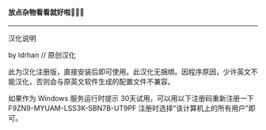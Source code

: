 #### 放点杂物看看就好啦🤣🤣🤣
----------
汉化说明

by ldrhan //  原创汉化

此为汉化注册版，直接安装后即可使用。此汉化无捆绑。因程序原因，少许英文不能汉化，否则会与原英文软件生成的配置文件不兼容。

如果作为 Windows 服务运行时提示 30天试用，可以用以下注册码重新注册一下 F9ZN9-MYUAM-LSS3K-SBN7B-UT9PF 注册时选择“该计算机上的所有用户”即可。